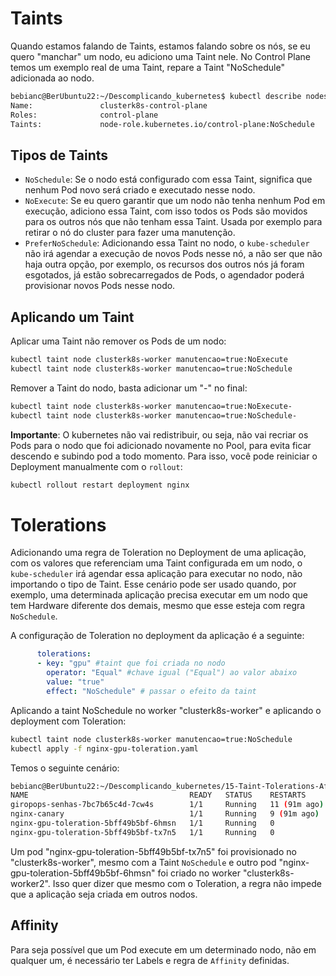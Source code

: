 # Taints

Quando estamos falando de Taints, estamos falando sobre os nós, se eu quero "manchar" um nodo, eu adiciono uma Taint nele.
No Control Plane temos um exemplo real de uma Taint, repare a Taint "NoSchedule" adicionada ao nodo. 

```bash
bebianc@BerUbuntu22:~/Descomplicando_kubernetes$ kubectl describe nodes clusterk8s-control-plane
Name:               clusterk8s-control-plane
Roles:              control-plane
Taints:             node-role.kubernetes.io/control-plane:NoSchedule
```
## Tipos de Taints

- `NoSchedule`: Se o nodo está configurado com essa Taint, significa que nenhum Pod novo será criado e executado nesse nodo.
- `NoExecute`: Se eu quero garantir que um nodo não tenha nenhum Pod em execução, adiciono essa Taint, com isso todos os Pods são movidos para os outros nós que não tenham essa Taint. Usada por exemplo para retirar o nó do cluster para fazer uma manutenção.
- `PreferNoSchedule`: Adicionando essa Taint no nodo, o `kube-scheduler` não irá agendar a execução de novos Pods nesse nó, a não ser que não haja outra opção, por exemplo, os recursos dos outros nós já foram esgotados, já estão sobrecarregados de Pods, o agendador poderá provisionar novos Pods nesse nodo.

## Aplicando um Taint 

Aplicar uma Taint não remover os Pods de um nodo:
```bash
kubectl taint node clusterk8s-worker manutencao=true:NoExecute
kubectl taint node clusterk8s-worker manutencao=true:NoSchedule
```

Remover a Taint do nodo, basta adicionar um "-" no final:
```bash
kubectl taint node clusterk8s-worker manutencao=true:NoExecute-
kubectl taint node clusterk8s-worker manutencao=true:NoSchedule-
```
**Importante**: O kubernetes não vai redistribuir, ou seja, não vai recriar os Pods para o nodo que foi adicionado novamente no Pool, para evita ficar descendo e subindo pod a todo momento. Para isso, você pode reiniciar o Deployment manualmente com o `rollout`:

```bash
kubectl rollout restart deployment nginx
```

# Tolerations

Adicionando uma regra de Toleration no Deployment de uma aplicação, com os valores que referenciam uma Taint configurada em um nodo, o `kube-scheduler` irá agendar essa aplicação para executar no nodo, não importando o tipo de Taint. 
Esse cenário pode ser usado quando, por exemplo, uma determinada aplicação precisa executar em um nodo que tem Hardware diferente dos demais, mesmo que esse esteja com regra `NoSchedule`.

A configuração de Toleration no deployment da aplicação é a seguinte:
```yaml
      tolerations:
      - key: "gpu" #taint que foi criada no nodo
        operator: "Equal" #chave igual ("Equal") ao valor abaixo
        value: "true"  
        effect: "NoSchedule" # passar o efeito da taint
```

Aplicando a taint NoSchedule no worker "clusterk8s-worker" e aplicando o deployment com Toleration:
```bash
kubectl taint node clusterk8s-worker manutencao=true:NoSchedule
kubectl apply -f nginx-gpu-toleration.yaml
```

Temos o seguinte cenário:

```bash
bebianc@BerUbuntu22:~/Descomplicando_kubernetes/15-Taint-Tolerations-Affinity$ kubectl get pods -o wide
NAME                                    READY   STATUS    RESTARTS       AGE   IP           NODE                 NOMINATED NODE   READINESS GATES
giropops-senhas-7bc7b65c4d-7cw4s        1/1     Running   11 (91m ago)   26d   10.244.1.3   clusterk8s-worker2   <none>           <none>
nginx-canary                            1/1     Running   9 (91m ago)    20d   10.244.2.3   clusterk8s-worker3   <none>           <none>
nginx-gpu-toleration-5bff49b5bf-6hmsn   1/1     Running   0              6s    10.244.1.7   clusterk8s-worker2   <none>           <none>
nginx-gpu-toleration-5bff49b5bf-tx7n5   1/1     Running   0              6s    10.244.3.7   clusterk8s-worker    <none>           <none>
```

Um pod "nginx-gpu-toleration-5bff49b5bf-tx7n5" foi provisionado no "clusterk8s-worker", mesmo com a Taint `NoSchedule` e outro pod "nginx-gpu-toleration-5bff49b5bf-6hmsn" foi criado no worker "clusterk8s-worker2". Isso quer dizer que mesmo com o Toleration, a regra não impede que a aplicação seja criada em outros nodos.

## Affinity

Para seja possível que um Pod execute em um determinado nodo, não em qualquer um, é necessário ter Labels e regra de `Affinity` definidas.
